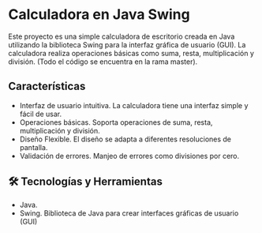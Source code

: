 # Calculadora en Java Swing
Este proyecto es una simple calculadora de escritorio creada en Java utilizando la biblioteca Swing para la interfaz gráfica de usuario (GUI). La calculadora realiza operaciones básicas como suma, resta, multiplicación y división.
(Todo el código se encuentra en la rama master).

## Características
- Interfaz de usuario intuitiva. La calculadora tiene una interfaz simple y fácil de usar.
- Operaciones básicas. Soporta operaciones de suma, resta, multiplicación y división.
- Diseño Flexible. El diseño se adapta a diferentes resoluciones de pantalla.
- Validación de errores. Manjeo de errores como divisiones por cero.

## 🛠 Tecnologías y Herramientas
- Java.
- Swing. Biblioteca de Java para crear interfaces gráficas de usuario (GUI)




